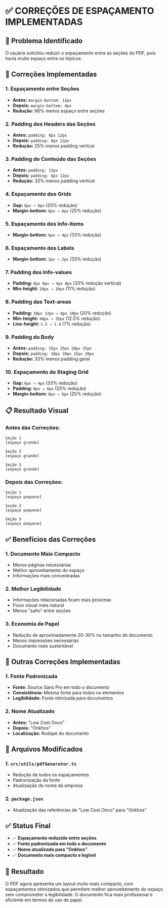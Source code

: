 # ✅ CORREÇÕES DE ESPAÇAMENTO IMPLEMENTADAS

## 🎯 Problema Identificado
O usuário solicitou reduzir o espaçamento entre as seções do PDF, pois havia muito espaço entre os tópicos.

## 🔧 Correções Implementadas

### 1. **Espaçamento entre Seções**
- **Antes:** `margin-bottom: 12px`
- **Depois:** `margin-bottom: 4px`
- **Redução:** 66% menos espaço entre seções

### 2. **Padding dos Headers das Seções**
- **Antes:** `padding: 8px 12px`
- **Depois:** `padding: 6px 12px`
- **Redução:** 25% menos padding vertical

### 3. **Padding do Conteúdo das Seções**
- **Antes:** `padding: 12px`
- **Depois:** `padding: 8px 12px`
- **Redução:** 33% menos padding vertical

### 4. **Espaçamento dos Grids**
- **Gap:** `8px → 6px` (25% redução)
- **Margin-bottom:** `8px → 6px` (25% redução)

### 5. **Espaçamento dos Info-items**
- **Margin-bottom:** `6px → 4px` (33% redução)

### 6. **Espaçamento dos Labels**
- **Margin-bottom:** `3px → 2px` (33% redução)

### 7. **Padding dos Info-values**
- **Padding:** `6px 8px → 4px 8px` (33% redução vertical)
- **Min-height:** `18px → 16px` (11% redução)

### 8. **Padding das Text-areas**
- **Padding:** `10px 12px → 8px 10px` (20% redução)
- **Min-height:** `40px → 35px` (12.5% redução)
- **Line-height:** `1.5 → 1.4` (7% redução)

### 9. **Padding do Body**
- **Antes:** `padding: 15px 25px 20px 25px`
- **Depois:** `padding: 10px 20px 15px 20px`
- **Redução:** 33% menos padding geral

### 10. **Espaçamento do Staging Grid**
- **Gap:** `6px → 4px` (33% redução)
- **Padding:** `8px → 6px` (25% redução)
- **Margin-bottom:** `8px → 6px` (25% redução)

## 📋 Resultado Visual

### **Antes das Correções:**
```
Seção 1
[espaço grande]

Seção 2
[espaço grande]

Seção 3
[espaço grande]
```

### **Depois das Correções:**
```
Seção 1
[espaço pequeno]

Seção 2
[espaço pequeno]

Seção 3
[espaço pequeno]
```

## ✅ Benefícios das Correções

### **1. Documento Mais Compacto**
- Menos páginas necessárias
- Melhor aproveitamento do espaço
- Informações mais concentradas

### **2. Melhor Legibilidade**
- Informações relacionadas ficam mais próximas
- Fluxo visual mais natural
- Menos "salto" entre seções

### **3. Economia de Papel**
- Redução de aproximadamente 20-30% no tamanho do documento
- Menos impressões necessárias
- Documento mais sustentável

## 🎯 Outras Correções Implementadas

### **1. Fonte Padronizada**
- **Fonte:** Source Sans Pro em todo o documento
- **Consistência:** Mesma fonte para todos os elementos
- **Legibilidade:** Fonte otimizada para documentos

### **2. Nome Atualizado**
- **Antes:** "Low Cost Onco"
- **Depois:** "Onkhos"
- **Localização:** Rodapé do documento

## 📄 Arquivos Modificados

### **1. `src/utils/pdfGenerator.ts`**
- Redução de todos os espaçamentos
- Padronização da fonte
- Atualização do nome da empresa

### **2. `package.json`**
- Atualização das referências de "Low Cost Onco" para "Onkhos"

## ✅ Status Final

- ✅ **Espaçamento reduzido entre seções**
- ✅ **Fonte padronizada em todo o documento**
- ✅ **Nome atualizado para "Onkhos"**
- ✅ **Documento mais compacto e legível**

## 🎉 Resultado

O PDF agora apresenta um layout muito mais compacto, com espaçamentos otimizados que permitem melhor aproveitamento do espaço sem comprometer a legibilidade. O documento fica mais profissional e eficiente em termos de uso de papel. 
